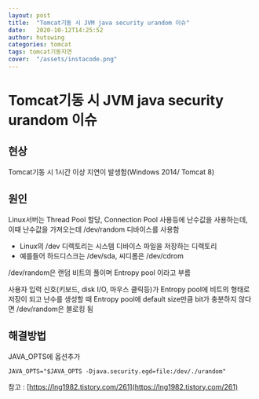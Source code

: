 ```yaml
---
layout: post
title:  "Tomcat기동 시 JVM java security urandom 이슈"
date:   2020-10-12T14:25:52
author: hutswing
categories: tomcat
tags: tomcat기동지연
cover:  "/assets/instacode.png"
---
```


# Tomcat기동 시 JVM java security urandom 이슈

## 현상

Tomcat기동 시 1시간 이상 지연이 발생함(Windows 2014/ Tomcat 8)

## 원인

Linux서버는 Thread Pool 할당, Connection Pool 사용등에 난수값을 사용하는데, 이때 난수값을 가져오는데 /dev/random 디바이스를 사용함

- Linux의 /dev 디렉토리는 시스템 디바이스 파일을 저장하는 디렉토리
- 예를들어 하드디스크는 /dev/sda, 씨디롬은 /dev/cdrom

/dev/random은 랜덤 비트의 풀이며 Entropy pool 이라고 부름

사용자 입력 신호(키보드, disk I/O, 마우스 클릭등)가 Entropy pool에 비트의 형태로 저장이 되고 난수를 생성할 때 Entropy pool에 default size만큼 bit가 충분하지 않다면 /dev/random은 블로킹 됨

## 해결방법

JAVA_OPTS에 옵션추가

`JAVA_OPTS="$JAVA_OPTS -Djava.security.egd=file:/dev/./urandom"`



참고 : [https://lng1982.tistory.com/261](https://lng1982.tistory.com/261)
